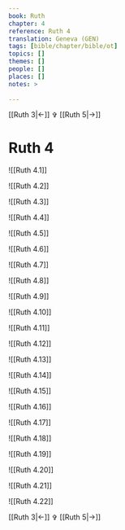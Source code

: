 ```yaml
---
book: Ruth
chapter: 4
reference: Ruth 4
translation: Geneva (GEN)
tags: [bible/chapter/bible/ot]
topics: []
themes: []
people: []
places: []
notes: >
  
---
```


[[Ruth 3|<-]] ✞ [[Ruth 5|->]]

# Ruth 4

![[Ruth 4.1]]

![[Ruth 4.2]]

![[Ruth 4.3]]

![[Ruth 4.4]]

![[Ruth 4.5]]

![[Ruth 4.6]]

![[Ruth 4.7]]

![[Ruth 4.8]]

![[Ruth 4.9]]

![[Ruth 4.10]]

![[Ruth 4.11]]

![[Ruth 4.12]]

![[Ruth 4.13]]

![[Ruth 4.14]]

![[Ruth 4.15]]

![[Ruth 4.16]]

![[Ruth 4.17]]

![[Ruth 4.18]]

![[Ruth 4.19]]

![[Ruth 4.20]]

![[Ruth 4.21]]

![[Ruth 4.22]]

[[Ruth 3|<-]] ✞ [[Ruth 5|->]]

